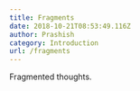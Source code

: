 ```yaml
---
title: Fragments
date: 2018-10-21T08:53:49.116Z
author: Prashish
category: Introduction
url: /fragments
---
```

Fragmented thoughts.
